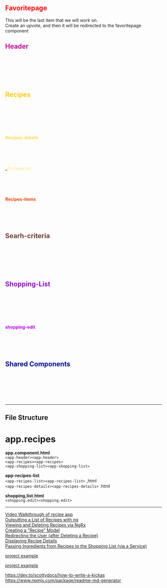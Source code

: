 ## <font color=#FF0000> Favoritepage</font>
This will be the last item that we will work on.  
Create an upvote, and then it will be redirected to the favoritepage component

## <font color=#cc0099>Header</font><br><br><br><br><br>

## <font color=#ffcc00>Recipes</font><br><br><br><br><br>

**<font color=#ffdb4d>Recipes-details</font>**<br><br><br><br><br>



_<font color=#ffe680>Recipes-list</font> <br><br><br><br><br>

**<font color=#ff4000>Recipes-items</font>** <br><br><br><br><br>

## <font color=#6f3e37>Searh-criteria</font> <br><br><br><br><br>

## <font color=#9900cc>Shopping-List</font> <br><br><br><br><br>

**<font color=#bf00ff>shopping-edit</font>** <br><br><br><br><br>

## <font color=#000099>Shared Components</font> <br><br><br><br><br>

---

## File Structure <br>
# app.recipes  
**app.component.html**   
`<app-header><app-header>`  
`<app-recipes><app-recipes>`  
`<app-shopping-list><app-shopping-list>`  

**app-recipes-list**   
`<app-recipes-list><app-recipes-list>` ,html   
`<app-recipes-details><app-recipes-details>` .html   
  

**shopping,list.html**   
`<shopping.edit><shopping.edit>`  

---

[Video Walkthrough of recipe app](https://vimeo.com/channels/1525169)  
[Outputting a List of Recipes with ng](https://www.oreilly.com/library/view/angular-8-/9781788998437/video3_9.html)  
[Viewing and Deleting Recipes via NgRx](https://www.oreilly.com/library/view/angular-8-/9781788998437/video24_40.html)  
[Creating a "Recipe" Model](https://www.oreilly.com/library/view/angular-8-/9781788998437/video3_7.html)  
[Redirecting the User (after Deleting a Recipe)](https://www.oreilly.com/library/view/angular-8-/9781788998437/video16_18.html)  
[Displaying Recipe Details](https://www.oreilly.com/library/view/angular-8-/9781788998437/video3_10.html)  
[Passing Ingredients from Recipes to the Shopping List (via a Service)](https://www.oreilly.com/library/view/angular-8-/9781788998437/video10_8.html)

[project example](https://www.google.com/imgres?imgurl=https%3A%2F%2Fuser-images.githubusercontent.com%2F38184193%2F54035944-2368a700-41c3-11e9-9633-86ff171072ad.png&imgrefurl=https%3A%2F%2Fgithub.com%2Fnofaralfasi%2FRecipe-Book-App-Angular-Project&tbnid=ID_yMcmrCmIQxM&vet=12ahUKEwjAmNf51L3nAhXNAJ0JHe68BGYQMygIegUIARDPAQ..i&docid=y5iHmubo7qlFQM&w=700&h=425&q=maximilian%20schwarzm%C3%BCller%20recipe%20app&ved=2ahUKEwjAmNf51L3nAhXNAJ0JHe68BGYQMygIegUIARDPAQ)

[project example](https://www.google.com/imgres?imgurl=https%3A%2F%2Fuser-images.githubusercontent.com%2F38184193%2F54036018-3ed3b200-41c3-11e9-98d3-0053f8ff8a12.png&imgrefurl=https%3A%2F%2Fgithub.com%2Fnofaralfasi%2FRecipe-Book-App-Angular-Project&tbnid=atFe-Fs_WN82yM&vet=12ahUKEwjAmNf51L3nAhXNAJ0JHe68BGYQMygJegUIARDRAQ..i&docid=y5iHmubo7qlFQM&w=700&h=432&q=maximilian%20schwarzm%C3%BCller%20recipe%20app&ved=2ahUKEwjAmNf51L3nAhXNAJ0JHe68BGYQMygJegUIARDRAQ)

https://dev.to/scottydocs/how-to-write-a-kickas
https://www.npmjs.com/package/readme-md-generator
